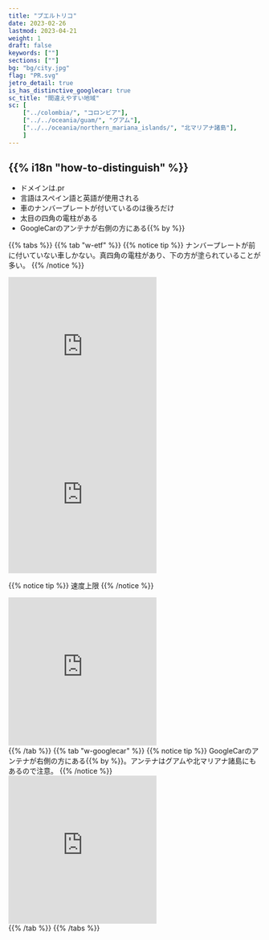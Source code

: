 ```yaml
---
title: "プエルトリコ"
date: 2023-02-26
lastmod: 2023-04-21
weight: 1
draft: false
keywords: [""]
sections: [""]
bg: "bg/city.jpg"
flag: "PR.svg"
jetro_detail: true
is_has_distinctive_googlecar: true
sc_title: "間違えやすい地域"
sc: [
    ["../colombia/", "コロンビア"],
    ["../../oceania/guam/", "グアム"],
    ["../../oceania/northern_mariana_islands/", "北マリアナ諸島"],
    ]
---
```


<div class="main-desciption country-description">
    <h2 class="section-title">{{% i18n "how-to-distinguish" %}}</h2>
    <ul class="rule-list">
        <li>ドメインは<span class="quiz">.pr</span></li>
        <li>言語はスペイン語と英語が使用される</li>
        <li>車のナンバープレートが付いているのは<span class="quiz">後ろだけ</span></li>
        <li>太目の<span class="quiz">四角</span>の電柱がある</li>
        <li>GoogleCarのアンテナが<span class="quiz">右側の方にある</span>{{% by %}}</li>
    </ul>
</div>


{{% tabs  %}}
{{% tab "w-etf" %}}
{{% notice tip %}}
ナンバープレートが<span class="quiz">前に付いていない</span>車しかない。真四角の電柱があり、下の方が塗られていることが多い。
{{% /notice %}}
<div class="googlemap-if">
<iframe src="https://www.google.com/maps/embed?pb=!4v1682604395224!6m8!1m7!1s2QsI0KQIKuryNjGXyYLBkw!2m2!1d18.39907123684727!2d-66.17205629042448!3f99.33099251746948!4f-7.640715348930669!5f2.7519584306584073" width="295" height="295" style="border:0;" allowfullscreen="" loading="lazy" referrerpolicy="no-referrer-when-downgrade"></iframe>
<iframe src="https://www.google.com/maps/embed?pb=!4v1682604874168!6m8!1m7!1sUi9fYRhdlcygaDI9HeKNwA!2m2!1d18.43121452444391!2d-66.11418401827083!3f166.8293199033518!4f-5.339070193205615!5f3.0300597589774174" width="295" height="295" style="border:0;" allowfullscreen="" loading="lazy" referrerpolicy="no-referrer-when-downgrade"></iframe>
</div>

{{% notice tip %}}
速度上限
{{% /notice %}}

<div class="googlemap-if">
<iframe src="https://www.google.com/maps/embed?pb=!4v1683906381638!6m8!1m7!1sfPmaXdtycn45jy612nHwfg!2m2!1d18.03137968400637!2d-66.44481015794771!3f109.54592196416473!4f0.6618905401964383!5f3.325193203789971" width="295" height="295"style="border:0;" allowfullscreen="" loading="lazy" referrerpolicy="no-referrer-when-downgrade"></iframe>
</div>
{{% /tab %}}
{{% tab "w-googlecar" %}}
{{% notice tip %}}
GoogleCarのアンテナが<span class="quiz">右側の方にある</span>{{% by %}}。アンテナはグアムや北マリアナ諸島にもあるので注意。
{{% /notice %}}
<div class="googlemap-if"><iframe src="https://www.google.com/maps/embed?pb=!4v1681073805681!6m8!1m7!1sSXC3NjR1gmB4s-EnHU-z3w!2m2!1d18.29687656679984!2d-66.04911133718261!3f79.01839543384352!4f-24.831690071108028!5f2.912250869756515" width="295" height="295" style="border:0;" allowfullscreen="" loading="lazy" referrerpolicy="no-referrer-when-downgrade"></iframe>
</div>
{{% /tab %}}
{{% /tabs %}}
